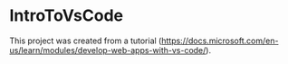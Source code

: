 # IntroToVsCode
This project was created from a tutorial (https://docs.microsoft.com/en-us/learn/modules/develop-web-apps-with-vs-code/).
